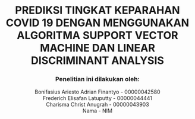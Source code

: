 # <center>PREDIKSI TINGKAT KEPARAHAN COVID 19 DENGAN MENGGUNAKAN ALGORITMA SUPPORT VECTOR MACHINE DAN LINEAR DISCRIMINANT ANALYSIS</center>

### <center>Penelitian ini dilakukan oleh:</center>

<center>Bonifasius Ariesto Adrian Finantyo - 00000042580</center>
<center>Frederich Elisafan Latuputty - 00000044441</center>
<center>Charisma Christ Anugrah - 00000043903</center>
<center>Nama - NIM</center>
